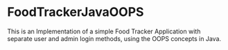 # FoodTrackerJavaOOPS
This is an Implementation of a simple Food Tracker Application with separate user and admin login methods, using the OOPS concepts in Java.
